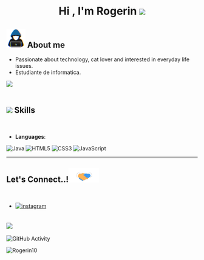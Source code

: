 
<h1 align="center"><b>Hi , I'm Rogerin </b><img src="https://media.giphy.com/media/hvRJCLFzcasrR4ia7z/giphy.gif" width="35"></h1>


	
## <picture><img src = "https://github.com/0xAbdulKhalid/0xAbdulKhalid/raw/main/assets/mdImages/about_me.gif" width = 50px></picture> **About me**


- Passionate about technology, cat lover and interested in everyday life issues.
- Estudiante de informatica.  
 
 
<img src="https://user-images.githubusercontent.com/73097560/115834477-dbab4500-a447-11eb-908a-139a6edaec5c.gif"><br><br>

## <img src="https://media2.giphy.com/media/QssGEmpkyEOhBCb7e1/giphy.gif?cid=ecf05e47a0n3gi1bfqntqmob8g9aid1oyj2wr3ds3mg700bl&rid=giphy.gif" width ="25"><b> Skills</b>
<br>

    
- **Languages**:

![Java](https://img.shields.io/badge/Java%20-%23ED8B00.svg?style=for-the-badge&logo=java&logoColor=white)
![HTML5](https://img.shields.io/badge/HTML5%20-%23E34F26.svg?style=for-the-badge&logo=html5&logoColor=white)
![CSS3](https://img.shields.io/badge/CSS%20-%231572B6.svg?style=for-the-badge&logo=css3&logoColor=white)
![JavaScript](https://img.shields.io/badge/JavaScript%20-%23F7DF1E.svg?style=for-the-badge&logo=javascript&logoColor=black)


 


------------------------------------------------------------------------------------------------------------------


## <b> Let's Connect..!</b><img src="https://github.com/0xAbdulKhalid/0xAbdulKhalid/raw/main/assets/mdImages/handshake.gif" width ="80">
<br>

<ul>

<li>
<a href="https://www.instagram.com/rogerin10/" target="_blank">
<img src="https://img.shields.io/badge/instagram:  rogerin10-%23E4405F.svg?style=for-the-badge&logo=instagram&logoColor=white" alt="instagram" style="margin-bottom: 5px;"/>
</a>
</li>


</ul>
</div>

<br>
<img src="https://user-images.githubusercontent.com/73097560/115834477-dbab4500-a447-11eb-908a-139a6edaec5c.gif">
<br>


![GitHub Activity](https://github-readme-stats.vercel.app/api?username=Rogerin10&show_icons=true)

<p align="left"> <img src="https://komarev.com/ghpvc/?username=Rogerin10&label=Profile%20views&color=0e75b6&style=flat" alt="Rogerin10" /> </p>

<!--Credit: [Rogerin](https://github.com/Rogerin10)->



<!--Credit: [Rogerin](https://github.com/Rogerin10)->

